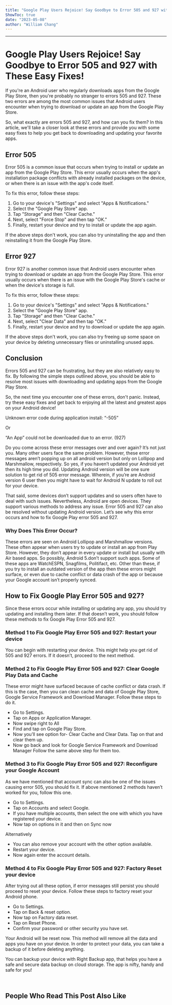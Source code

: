 ```yaml
---
title: "Google Play Users Rejoice! Say Goodbye to Error 505 and 927 with These Easy Fixes!"
ShowToc: true 
date: "2023-05-08"
author: "William Chang"
---
```

*****
# Google Play Users Rejoice! Say Goodbye to Error 505 and 927 with These Easy Fixes!

If you're an Android user who regularly downloads apps from the Google Play Store, then you're probably no stranger to errors 505 and 927. These two errors are among the most common issues that Android users encounter when trying to download or update an app from the Google Play Store.

So, what exactly are errors 505 and 927, and how can you fix them? In this article, we'll take a closer look at these errors and provide you with some easy fixes to help you get back to downloading and updating your favorite apps.

## Error 505 

Error 505 is a common issue that occurs when trying to install or update an app from the Google Play Store. This error usually occurs when the app's installation package conflicts with already installed packages on the device, or when there is an issue with the app's code itself.

To fix this error, follow these steps:

1. Go to your device's "Settings" and select "Apps & Notifications."
2. Select the "Google Play Store" app.
3. Tap "Storage" and then "Clear Cache."
4. Next, select "Force Stop" and then tap "OK."
5. Finally, restart your device and try to install or update the app again.

If the above steps don't work, you can also try uninstalling the app and then reinstalling it from the Google Play Store.

## Error 927 

Error 927 is another common issue that Android users encounter when trying to download or update an app from the Google Play Store. This error usually occurs when there is an issue with the Google Play Store's cache or when the device's storage is full.

To fix this error, follow these steps:

1. Go to your device's "Settings" and select "Apps & Notifications."
2. Select the "Google Play Store" app.
3. Tap "Storage" and then "Clear Cache."
4. Next, select "Clear Data" and then tap "OK."
5. Finally, restart your device and try to download or update the app again.

If the above steps don't work, you can also try freeing up some space on your device by deleting unnecessary files or uninstalling unused apps.

## Conclusion 

Errors 505 and 927 can be frustrating, but they are also relatively easy to fix. By following the simple steps outlined above, you should be able to resolve most issues with downloading and updating apps from the Google Play Store.

So, the next time you encounter one of these errors, don't panic. Instead, try these easy fixes and get back to enjoying all the latest and greatest apps on your Android device!


Unknown error code during application install: “-505”
 
Or
 
“An App” could not be downloaded due to an error. (927)
 
Do you come across these error messages over and over again? It’s not just you. Many other users face the same problem. However, these error messages aren’t popping up on all android version but only on Lollipop and Marshmallow, respectively. So yes, if you haven’t updated your Android yet then its high time you did. Updating Android version will be one sure solution to get rid of 505 error message. Wherein, if you’re are Android version 6 user then you might have to wait for Android N update to roll out for your device.
 
That said, some devices don’t support updates and so users often have to deal with such issues. Nevertheless, Android are open devices. They support various methods to address any issue. Error 505 and 927 can also be resolved without updating Android version. Let’s see why this error occurs and how to fix Google Play error 505 and 927.
 
### Why Does This Error Occur?
 
These errors are seen on Android Lollipop and Marshmallow versions. These often appear when users try to update or install an app from Play Store. However, they don’t appear in every update or install but usually with Air based apps. So possibly, Android 5.don’t support such apps. Some of these apps are WatchESPN, Snagfilms, Politifact, etc. Other than these, if you try to install an outdated version of the app then these errors might surface, or even due to cache conflict or data crash of the app or because your Google account isn’t properly synced.
 

 
## How to Fix Google Play Error 505 and 927?
 
Since these errors occur while installing or updating any app, you should try updating and installing them later. If that doesn’t work, you should follow these methods to fix Google Play Error 505 and 927.
 
### Method 1 to Fix Google Play Error 505 and 927: Restart your device
 
You can begin with restarting your device. This might help you get rid of 505 and 927 errors. If it doesn’t, proceed to the next method.
 
### Method 2 to Fix Google Play Error 505 and 927: Clear Google Play Data and Cache
 
These error might have surfaced because of cache conflict or data crash. If this is the case, then you can clean cache and data of Google Play Store, Google Service Framework and Download Manager. Follow these steps to do it.
 
- Go to Settings.
 - Tap on Apps or Application Manager.
 - Now swipe right to All
 - Find and tap on Google Play Store.
 - Now you’ll see option for- Clear Cache and Clear Data. Tap on that and clear them up.
 - Now go back and look for Google Service Framework and Download Manager Follow the same above step for them too.

 
### Method 3 to Fix Google Play Error 505 and 927: Reconfigure your Google Account
 
As we have mentioned that account sync can also be one of the issues causing error 505, you should fix it. If above mentioned 2 methods haven’t worked for you, follow this one.
 
- Go to Settings.
 - Tap on Accounts and select Google.
 - If you have multiple accounts, then select the one with which you have registered your device.
 - Now tap on options in it and then on Sync now

 
Alternatively
 
- You can also remove your account with the other option available.
 - Restart your device.
 - Now again enter the account details.

 
### Method 4 to Fix Google Play Error 505 and 927: Factory Reset your device
 
After trying out all these option, if error messages still persist you should proceed to reset your device. Follow these steps to factory reset your Android phone.
 
- Go to Settings.
 - Tap on Back & reset option.
 - Now tap on Factory data reset.
 - Tap on Reset Phone.
 - Confirm your password or other security you have set.

 
Your Android will be reset now. This method will remove all the data and apps you have on your device. In order to protect your data, you can take a backup of it before deleting anything.
 
You can backup your device with Right Backup app, that helps you have a safe and secure data backup on cloud storage. The app is nifty, handy and safe for you!
 
 
 
##  People Who Read This Post Also Like 



